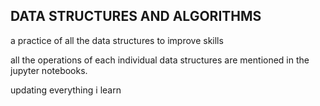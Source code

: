 ## DATA STRUCTURES AND ALGORITHMS

a practice of all the data structures to improve skills 

all the operations of each individual data structures are mentioned in the jupyter notebooks.

updating everything i learn